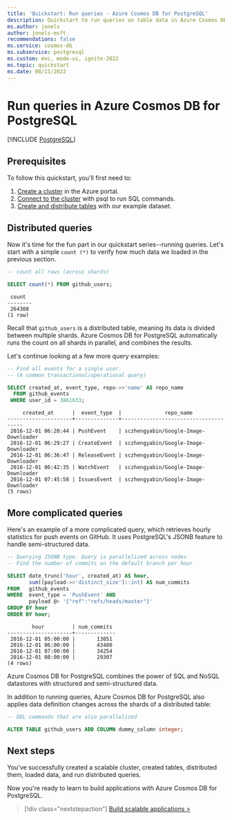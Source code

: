 ```yaml
---
title: 'Quickstart: Run queries - Azure Cosmos DB for PostgreSQL'
description: Quickstart to run queries on table data in Azure Cosmos DB for PostgreSQL.
ms.author: jonels
author: jonels-msft
recommendations: false
ms.service: cosmos-db
ms.subservice: postgresql
ms.custom: mvc, mode-ui, ignite-2022
ms.topic: quickstart
ms.date: 08/11/2022
---
```


# Run queries in Azure Cosmos DB for PostgreSQL

[!INCLUDE [PostgreSQL](../includes/appliesto-postgresql.md)]

## Prerequisites

To follow this quickstart, you'll first need to:

1. [Create a cluster](quickstart-create-portal.md) in the Azure portal.
2. [Connect to the cluster](quickstart-connect-psql.md) with psql to
   run SQL commands.
3. [Create and distribute tables](quickstart-distribute-tables.md) with our
   example dataset.

## Distributed queries

Now it's time for the fun part in our quickstart series--running queries.
Let's start with a simple `count (*)` to verify how much data we loaded in
the previous section.

```sql
-- count all rows (across shards)

SELECT count(*) FROM github_users;
```

```
 count
--------
 264308
(1 row)
```

Recall that `github_users` is a distributed table, meaning its data is divided
between multiple shards. Azure Cosmos DB for PostgreSQL automatically runs the count on all
shards in parallel, and combines the results.

Let's continue looking at a few more query examples:

```sql
-- Find all events for a single user.
-- (A common transactional/operational query)

SELECT created_at, event_type, repo->>'name' AS repo_name
  FROM github_events
 WHERE user_id = 3861633;
```

```
     created_at      |  event_type  |              repo_name
---------------------+--------------+--------------------------------------
 2016-12-01 06:28:44 | PushEvent    | sczhengyabin/Google-Image-Downloader
 2016-12-01 06:29:27 | CreateEvent  | sczhengyabin/Google-Image-Downloader
 2016-12-01 06:36:47 | ReleaseEvent | sczhengyabin/Google-Image-Downloader
 2016-12-01 06:42:35 | WatchEvent   | sczhengyabin/Google-Image-Downloader
 2016-12-01 07:45:58 | IssuesEvent  | sczhengyabin/Google-Image-Downloader
(5 rows)
```

## More complicated queries

Here's an example of a more complicated query, which retrieves hourly
statistics for push events on GitHub. It uses PostgreSQL's JSONB feature to
handle semi-structured data.

```sql
-- Querying JSONB type. Query is parallelized across nodes.
-- Find the number of commits on the default branch per hour 

SELECT date_trunc('hour', created_at) AS hour,
       sum((payload->>'distinct_size')::int) AS num_commits
FROM   github_events
WHERE  event_type = 'PushEvent' AND
       payload @> '{"ref":"refs/heads/master"}'
GROUP BY hour
ORDER BY hour;
```

```
        hour         | num_commits
---------------------+-------------
 2016-12-01 05:00:00 |       13051
 2016-12-01 06:00:00 |       43480
 2016-12-01 07:00:00 |       34254
 2016-12-01 08:00:00 |       29307
(4 rows)
```

Azure Cosmos DB for PostgreSQL combines the power of SQL and NoSQL datastores
with structured and semi-structured data.

In addition to running queries, Azure Cosmos DB for PostgreSQL also applies data definition
changes across the shards of a distributed table:

```sql
-- DDL commands that are also parallelized

ALTER TABLE github_users ADD COLUMN dummy_column integer;
```

## Next steps

You've successfully created a scalable cluster, created
tables, distributed them, loaded data, and run distributed queries.

Now you're ready to learn to build applications with Azure Cosmos DB for PostgreSQL.

> [!div class="nextstepaction"]
> [Build scalable applications >](quickstart-build-scalable-apps-overview.md)
